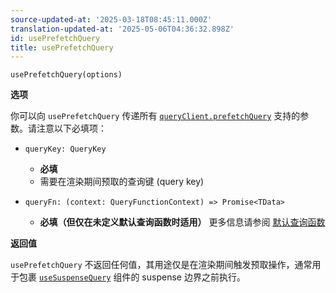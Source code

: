 ```yaml
---
source-updated-at: '2025-03-18T08:45:11.000Z'
translation-updated-at: '2025-05-06T04:36:32.898Z'
id: usePrefetchQuery
title: usePrefetchQuery
---
```


```tsx
usePrefetchQuery(options)
```

**选项**

你可以向 `usePrefetchQuery` 传递所有 [`queryClient.prefetchQuery`](../../../reference/QueryClient.md#queryclientprefetchquery) 支持的参数。请注意以下必填项：

- `queryKey: QueryKey`

  - **必填**
  - 需要在渲染期间预取的查询键 (query key)

- `queryFn: (context: QueryFunctionContext) => Promise<TData>`
  - **必填（但仅在未定义默认查询函数时适用）** 更多信息请参阅 [默认查询函数](../guides/default-query-function.md)

**返回值**

`usePrefetchQuery` 不返回任何值，其用途仅是在渲染期间触发预取操作，通常用于包裹 [`useSuspenseQuery`](../reference/useSuspenseQuery.md) 组件的 suspense 边界之前执行。
